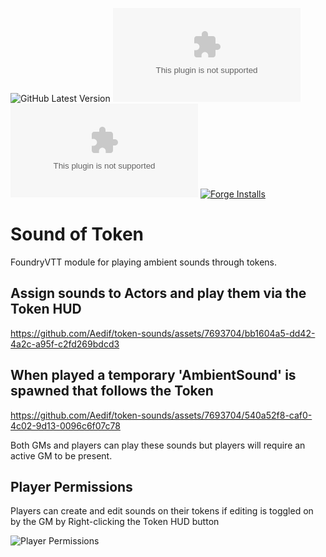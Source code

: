 ![GitHub Latest Version](https://img.shields.io/github/v/release/Aedif/token-sounds?sort=semver)
![GitHub Latest Release](https://img.shields.io/github/downloads/Aedif/token-sounds/latest/aedifs-token-sounds.zip)
![GitHub All Releases](https://img.shields.io/github/downloads/Aedif/token-sounds/aedifs-token-sounds.zip)
[![Forge Installs](https://img.shields.io/badge/dynamic/json?label=Forge%20Installs&query=package.installs&suffix=%25&url=https%3A%2F%2Fforge-vtt.com%2Fapi%2Fbazaar%2Fpackage%2Faedifs-token-sounds)](https://forge-vtt.com/bazaar#package=aedifs-token-sounds)

# Sound of Token

FoundryVTT module for playing ambient sounds through tokens.

## Assign sounds to Actors and play them via the Token HUD

https://github.com/Aedif/token-sounds/assets/7693704/bb1604a5-dd42-4a2c-a95f-c2fd269bdcd3

## When played a temporary 'AmbientSound' is spawned that follows the Token

https://github.com/Aedif/token-sounds/assets/7693704/540a52f8-caf0-4c02-9d13-0096c6f07c78

Both GMs and players can play these sounds but players will require an active GM to be present.

## Player Permissions

Players can create and edit sounds on their tokens if editing is toggled on by the GM by Right-clicking the Token HUD button

![Player Permissions](https://github.com/Aedif/token-sounds/assets/7693704/98f69007-a358-49c0-8323-ad8021ca2456)
